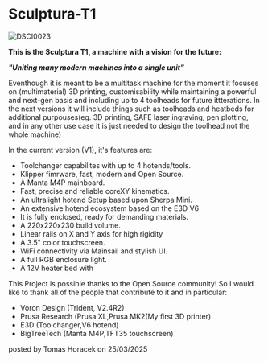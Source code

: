 # Sculptura-T1

![DSCI0023](https://github.com/user-attachments/assets/8ce202cc-6661-4a3f-aa82-90043cb3f4e2)

**This is the Sculptura T1, a machine with a vision for the future:**

**_"Uniting many modern machines into a single unit"_**

Eventhough it is meant to be a multitask machine for the moment it focuses on (multimaterial) 3D printing, customisability while maintaining a powerful and next-gen basis and including up to 4 toolheads for future ittterations. In the next versions it will include things such as toolheads and heatbeds for additional purpouses(eg. 3D printing, SAFE laser ingraving, pen plotting, and in any other use case it is just needed to design the toolhead not the whole machine)


In the current version (V1), it's features are:
- Toolchanger capabilites with up to 4 hotends/tools.
- Klipper fimrware, fast, modern and Open Source.
- A Manta M4P mainboard.
- Fast, precise and reliable coreXY kinematics.
- An ultralight hotend Setup based upon Sherpa Mini.
- An extensive hotend ecosystem based on the E3D V6
- It is fully enclosed, ready for demanding materials.
- A 220x220x230 build volume.
- Linear rails on X and Y axis for high rigidity
- A 3.5" color touchscreen.
- WiFi connectivity via Mainsail and stylish UI.
- A full RGB enclosure light.
- A 12V heater bed with 

This Project is possible thanks to the Open Source community!
So I would like to thank all of the people that contribute to it and in particular: 
- Voron Design (Trident, V2.4R2)
- Prusa Research (Prusa XL,Prusa MK2(My first 3D printer)
- E3D (Toolchanger,V6 hotend)
- BigTreeTech (Manta M4P,TFT35 touchscreen)


posted by Tomas Horacek on 25/03/2025
